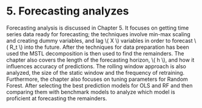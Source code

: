 <div>
  <script type="text/x-mathjax-config">
    MathJax = {
      tex: {
        inlineMath: [['$','$'], ['\\(','\\)']],
        displayMath: [['$$','$$'], ['\\[','\\]']]
      }
    };
  </script>
  <script type="text/javascript" id="MathJax-script" async
    src="https://cdn.jsdelivr.net/npm/mathjax@3/es5/tex-mml-chtml.js">
  </script>
</div>

# 5. Forecasting analyzes

Forecasting analysis is discussed in Chapter 5. It focuses on getting time series data ready for forecasting; the techniques involve min-max scaling and creating dummy variables, and lag \\( X \\) variables in order to forecast \\( R_t \\) into the future. After the techniques for data preparation has been used the MSTL decomposition is then used to find the remainders. The chapter also covers the length of the forecasting horizon, \\( h \\), and how it influences accuracy of predictions. The rolling window approach is also analyzed, the size of the static window and the frequency of retraining. Furthermore, the chapter also focuses on tuning parameters for Random Forest. After selecting the best prediction models for OLS and RF and then comparing them with benchmark models to analyze which model is proficient at forecasting the remainders.
